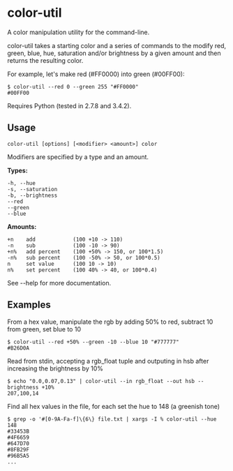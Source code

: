 color-util
============

A color manipulation utility for the command-line.

color-util takes a starting color and a series of commands to the modify red, green, blue, hue, saturation and/or brightness by a given amount and then returns the resulting color.

For example, let's make red (#FF0000) into green (#00FF00):

```
$ color-util --red 0 --green 255 "#FF0000"
#00FF00
```

Requires Python (tested in 2.7.8 and 3.4.2).

Usage
---

```
color-util [options] [<modifier> <amount>] color
```

Modifiers are specified by a type and an amount.

**Types:**
```
-h, --hue
-s, --saturation
-b, --brightness
--red
--green
--blue
```
**Amounts:**
```
+n    add            (100 +10 -> 110)
-n    sub            (100 -10 -> 90)
+n%   add percent    (100 +50% -> 150, or 100*1.5)
-n%   sub percent    (100 -50% -> 50, or 100*0.5)
n     set value      (100 10 -> 10)
n%    set percent    (100 40% -> 40, or 100*0.4)
```

See --help for more documentation.

Examples
---

From a hex value, manipulate the rgb by adding 50% to red, subtract 10 from green, set blue to 10
```
$ color-util --red +50% --green -10 --blue 10 "#777777"
#B26D0A
```

Read from stdin, accepting a rgb_float tuple and outputing in hsb after increasing the brightness by 10%
```
$ echo "0.0,0.07,0.13" | color-util --in rgb_float --out hsb --brightness +10%
207,100,14
```

Find all hex values in the file, for each set the hue to 148 (a greenish tone)
```
$ grep -o '#[0-9A-Fa-f]\{6\} file.txt | xargs -I % color-util --hue 148 
#33453B
#4F6659
#647D70
#8FB29F
#96B5A5
...
```
